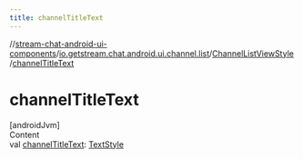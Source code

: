 ```yaml
---
title: channelTitleText
---
```

//[stream-chat-android-ui-components](../../../index.md)/[io.getstream.chat.android.ui.channel.list](../index.md)/[ChannelListViewStyle](index.md)/[channelTitleText](channelTitleText.md)



# channelTitleText  
[androidJvm]  
Content  
val [channelTitleText](channelTitleText.md): [TextStyle](../../io.getstream.chat.android.ui.common.style/TextStyle/index.md)  



